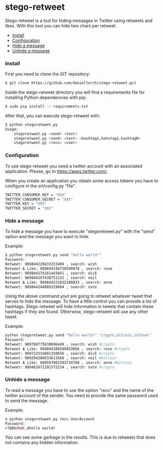 # stego-retweet

Stego-retweet is a tool for hiding messages in Twitter using retweets and likes. With this tool you can hide two chars per retweet.


- [Install](#install)
- [Configuration](#configuration)
- [Hide a message](#hide-a-message)
- [Unhide a message](#unhide-a-message)


### Install

First you need to clone the GIT repository:

```bash
$ git clone https://github.com/daniellerch/stego-retweet.git
```

Inside the stego-retweet directory you will find a requirements file for installing Python dependencies with pip:

```bash
$ sudo pip install -r requirements.txt 
```

After that, you can execute stego-retweet with:

```bash
$ python stegoretweet.py
Usage:
    stegoretweet.py <send> <text>
    stegoretweet.py <send> <text> <hashtag1,hahstag2,hashtagN>
    stegoretweet.py <recv> <user>
```


### Configuration

To use stego-retweet you need a twitter account with an associated application.
Please, go to https://apps.twitter.com/.

When you create an application you obtain some access tokens you have to
configure in the srt/config.py "file".

```bash
TWITTER_CONSUMER_KEY = "XXX"
TWITTER_CONSUMER_SECRET = "XXX"
TWITTER_KEY = "XXX"
TWITTER_SECRET = "XXX"
```


### Hide a message

To hide a message you have to execute "stegoretweet.py" with the "send" option and the message you want to hide.

Example:
```bash
$ python stegoretweet.py send "hello world!"
Password:
Retweet: 989844229433233409 , search: wish
Retweet & Like: 989844194750590978 , search: rose
Retweet: 989844176161443841 , search: dick
Retweet: 989844197430751232 , search: neil
Retweet & Like: 989844221032108033 , search: anne
Retweet: 989844244889329664 , search: note
```

Using the above command yout are going to retweet whatever tweet that serves to hide the message. To have a little control you can provide a list of hashtags. Stego-retweet will hide information in tweets that contain these hashtags if they are found. Otherwise, stego-retweet will use any other tweet.


Example:
```bash
python stegoretweet.py send "hello world!" "crypto,bitcoin,infosec"
Password:
Retweet: 989760775630696449 , search: wish #crypto
Retweet & Like: 988804388599853056 , search: rose #crypto
Retweet: 989712534801350656 , search: dick #crypto
Retweet: 989294208933613568 , search: neil #bitcoin
Retweet & Like: 989507862383734784 , search: anne #bitcoin
Retweet: 989462671291572224 , search: note #crypto
```


### Unhide a message
To read a message you have to use the option "recv" and the name of the twitter account of the sender. You need to provide the same password used to send the message.

Example:
```bash
$ python stegoretweet.py recv UserAccount
Password:
r7@8b(hd(,dhello world!
```

You can see some garbage in the results. This is due to retweets that does not contains any hidden information.







